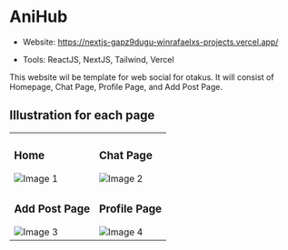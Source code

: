 # AniHub

- Website: https://nextjs-gapz9dugu-winrafaelxs-projects.vercel.app/

- Tools: ReactJS, NextJS, Tailwind, Vercel

This website wil be template for web social for otakus. It will consist of Homepage, Chat Page, Profile Page, and Add Post Page.

## Illustration for each page
<!-- Create a table with 2 rows and 2 columns -->
<table>
  <tr>
    <!-- Each cell in the table represents an image -->
    <td>
      <h3>Home</h3>
      <img src="https://github.com/WinRafaelx/AnimeSocialHub/assets/120245459/9002b316-e92c-4dc1-978c-07623266cb73" alt="Image 1"></td>
    <td>
      <h3>Chat Page</h3>
      <img src="https://github.com/WinRafaelx/AnimeSocialHub/assets/120245459/f14ff00a-e486-47bc-ba56-2c3a03aef2e7" alt="Image 2"></td>
  </tr>
  <tr>
    <td>
      <h3>Add Post Page</h3>
      <img src="https://github.com/WinRafaelx/AnimeSocialHub/assets/120245459/7fdbf5c6-8678-4a6a-9559-274b9efe5aae" alt="Image 3"></td>
    <td>
      <h3>Profile Page</h3>
      <img src="https://github.com/WinRafaelx/AnimeSocialHub/assets/120245459/1839a8c9-7137-4125-b326-1f450763068d" alt="Image 4"></td>
  </tr>

</table>

